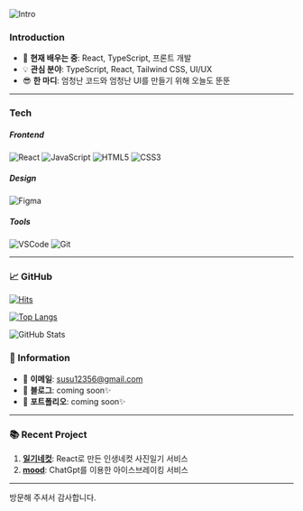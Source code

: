  ![Intro](https://github.com/user-attachments/assets/5159bef0-7426-433f-95fa-2b0de635e625)
### Introduction
- 🌱 **현재 배우는 중**: React, TypeScript, 프론트 개발
- 💡 **관심 분야**: TypeScript, React, Tailwind CSS, UI/UX 
- 😎 **한 마디**: 엄청난 코드와 엄청난 UI를 만들기 위해 오늘도 뚠뚠
---

###  Tech
##### Frontend
![React](https://img.shields.io/badge/-React-61DAFB?style=flat-square&logo=react&logoColor=white) ![JavaScript](https://img.shields.io/badge/-JavaScript-F7DF1E?style=flat-square&logo=javascript&logoColor=black) ![HTML5](https://img.shields.io/badge/-HTML5-E34F26?style=flat-square&logo=html5&logoColor=white) ![CSS3](https://img.shields.io/badge/-CSS3-1572B6?style=flat-square&logo=css3)

##### Design
![Figma](https://img.shields.io/badge/-Figma-e9afa3?style=flat-square&logo=figma&logoColor=white)
##### **Tools**
![VSCode](https://img.shields.io/badge/-VSCode-007ACC?style=flat-square&logo=visual-studio-code&logoColor=white) ![Git](https://img.shields.io/badge/-Git-F05032?style=flat-square&logo=git&logoColor=white) 

---
### 📈 GitHub 
[![Hits](https://hits.seeyoufarm.com/api/count/incr/badge.svg?tab=repositories&url=https%3A%2F%2Fgithub.com%2Fyuunhae&count_bg=%2382B0F3&title_bg=%23000000&icon=react.svg&icon_color=%2389B3FF&title=hits&edge_flat=false)](https://hits.seeyoufarm.com)

[![Top Langs](https://github-readme-stats.vercel.app/api/top-langs/?username=yuunhae&layout=compact)](https://github.com/anuraghazra/github-readme-stats)

![GitHub Stats](https://github-readme-stats.vercel.app/api?username=yuunhae&show_icons=true&theme=)


### 🔗 Information
- 📧 **이메일**: susu12356@gmail.com
- 📝 **블로그**: coming soon✨
- 💼 **포트폴리오**: coming soon✨

---

### 📚 Recent Project
1. **[일기네컷](https://4cutsdiary.klr.kr)**: React로 만든 인생네컷 사진일기 서비스
2. **[mood](https://mood-frontend-steel.vercel.app/)**: ChatGpt를 이용한 아이스브레이킹 서비스

---
방문해 주셔서 감사합니다.
